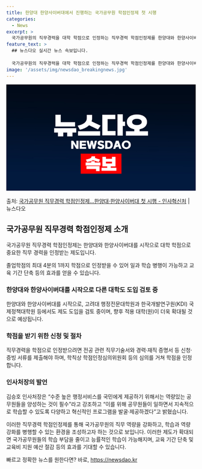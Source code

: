 ```yaml
---
title: 한양대 한양사이버대에서 진행하는 국가공무원 학점인정제 첫 시행
categories:
  - News
excerpt: >
  국가공무원의 직무경력을 대학 학점으로 인정하는 직무경력 학점인정제를 한양대와 한양사이버대가 올해 처음으로 시…
feature_text: >
  ## 뉴스다오 실시간 뉴스 속보입니다.

  국가공무원의 직무경력을 대학 학점으로 인정하는 직무경력 학점인정제를 한양대와 한양사이버대가 올해 처음으로 시…
image: '/assets/img/newsdao_breakingnews.jpg'
---
```


![뉴스다오 속보](/assets/img/newsdao_breakingnews.jpg)

<p>출처: <a href="https://newsdao.kr/2992" rel="dofollow">국가공무원 직무경력  학점인정제…한양대·한양사이버대 첫 시행 - 인사혁신처</a> | 뉴스다오</p>

<h2 data-ke-size="size26">국가공무원 직무경력 학점인정제 소개</h2>
국가공무원 직무경력 학점인정제는 한양대와 한양사이버대를 시작으로 대학 학점으로 중요한 직무 경력을 인정받는 제도입니다.

<p data-ke-size="size16">졸업학점의 최대 4분의 1까지 학점으로 인정받을 수 있어 일과 학습 병행이 가능하고 교육 기간 단축 등의 효과를 얻을 수 있습니다.</p>

<h3><b>한양대와 한양사이버대를 시작으로 다른 대학도 도입 검토 중</b></h3>
한양대와 한양사이버대를 시작으로, 고려대 행정전문대학원과 한국개발연구원(KDI) 국제정책대학원 등에서도 제도 도입을 검토 중이며, 향후 적용 대학(원)이 더욱 확대될 것으로 예상됩니다.

<h3><b>학점을 받기 위한 신청 및 절차</b></h3>
직무경력을 학점으로 인정받으려면 전공 관련 직무기술서와 경력·재직 증명서 등 신청·증빙 서류를 제출해야 하며, 학칙상 학점인정심의위원회 등의 심의를 거쳐 학점을 인정합니다.

<h3><b>인사처장의 발언</b></h3>
김승호 인사처장은 “수준 높은 행정서비스를 국민에게 제공하기 위해서는 역량있는 공무원들을 양성하는 것이 필수”라고 강조하고 “이를 위해 공무원들이 일하면서 지속적으로 학습할 수 있도록 다양하고 혁신적인 프로그램을 발굴·제공하겠다”고 밝혔습니다.

이러한 직무경력 학점인정제를 통해 국가공무원의 직무 역량을 강화하고, 학습과 역량 강화를 병행할 수 있는 환경을 조성하고자 하는 것으로 보입니다. 이러한 제도가 확대되면 국가공무원들의 학습 부담을 줄이고 능률적인 학습이 가능해지며, 교육 기간 단축 및 교육비 지원 예산 절감 등의 효과를 기대할 수 있습니다. 

빠르고 정확한 뉴스를 원한다면? 바로, <a href="https://newsdao.kr" rel="dofollow">https://newsdao.kr</a>


    
